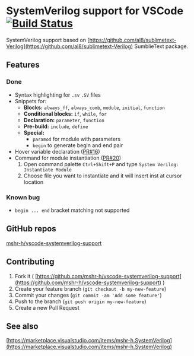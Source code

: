 # SystemVerilog support for VSCode [![Build Status](https://travis-ci.org/mshr-h/vscode-systemverilog-support.svg?branch=master)](https://travis-ci.org/mshr-h/vscode-systemverilog-support)
SystemVerilog support based on [https://github.com/al8/sublimetext-Verilog](https://github.com/al8/sublimetext-Verilog) SumblieText package.

## Features

### Done
- Syntax highlighting for `.sv` `.SV` files
- Snippets for:
    - **Blocks:** `always_ff`, `always_comb`, `module`, `initial`, `function`
    - **Conditional blocks:** `if`, `while`, `for`
    - **Declaration:** `parameter`, `function`
    - **Pre-build:** `include`, `define`
    - **Special:**
        - `paramod` for module with parameters
        - `begin` to generate begin and end pair
- Hover variable declaration ([PR#16](https://github.com/mshr-h/vscode-systemverilog-support/pull/16))
- Command for module instantiation ([PR#20](https://github.com/mshr-h/vscode-systemverilog-support/pull/20))
  1. Open command palette `Ctrl+Shift+P` and type `System Verilog: Instantiate Module`
  1. Choose file you want to instantiate and it will insert inst at cursor location

### Known bug
- `begin ... end` bracket matching not supported

## GitHub repos
[mshr-h/vscode-systemverilog-support](https://github.com/mshr-h/vscode-systemverilog-support)

## Contributing
1. Fork it ( [https://github.com/mshr-h/vscode-systemverilog-support](https://github.com/mshr-h/vscode-systemverilog-support) )
2. Create your feature branch (`git checkout -b my-new-feature`)
3. Commit your changes (`git commit -am 'Add some feature'`)
4. Push to the branch (`git push origin my-new-feature`)
5. Create a new Pull Request

## See also
[https://marketplace.visualstudio.com/items/mshr-h.SystemVerilog](https://marketplace.visualstudio.com/items/mshr-h.SystemVerilog)
